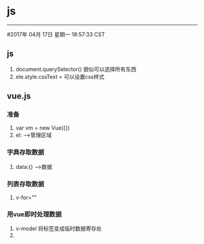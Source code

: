 # js
-------------

#2017年 04月 17日 星期一 18:57:33 CST
## js
1. document.querySelector() 貌似可以选择所有东西
2. ele.style.cssText =  可以设置css样式

## vue.js
### 准备
1. var vm = new Vue({})
2. el:     -->管理区域
### 字典存取数据
1. data:{} -->数据
### 列表存取数据
1. v-for=""
### 用vue即时处理数据
1. v-model 将标签变成临时数据寄存处
2. 
